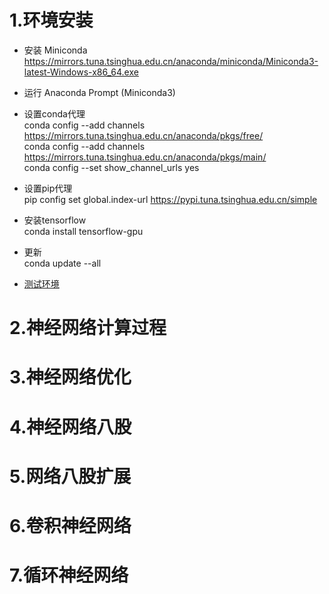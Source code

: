 # 1.环境安装 
- 安装 Miniconda  
  https://mirrors.tuna.tsinghua.edu.cn/anaconda/miniconda/Miniconda3-latest-Windows-x86_64.exe
- 运行 Anaconda Prompt (Miniconda3)

- 设置conda代理  
	conda config --add channels https://mirrors.tuna.tsinghua.edu.cn/anaconda/pkgs/free/  
	conda config --add channels https://mirrors.tuna.tsinghua.edu.cn/anaconda/pkgs/main/  
	conda config --set show_channel_urls yes

- 设置pip代理  
	pip config set global.index-url https://pypi.tuna.tsinghua.edu.cn/simple

- 安装tensorflow  
	conda install tensorflow-gpu

- 更新  
	conda update --all  

- [测试环境](1_env.py)

# 2.神经网络计算过程

# 3.神经网络优化

# 4.神经网络八股

# 5.网络八股扩展

# 6.卷积神经网络

# 7.循环神经网络
